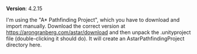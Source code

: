 **Version**: 4.2.15

I'm using the "A* Pathfinding Project", which you have to download and import manually. Download
the correct version at https://arongranberg.com/astar/download and then unpack the .unityproject
file (double-clicking it should do). It will create an AstarPathfindingProject directory here.